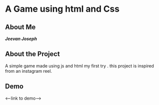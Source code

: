 # A Game using html and Css

## About Me

***Jeevan Joseph***


## About the Project

A simple game made using js and html my first try . this project is inspired from an instagram reel.

## Demo

<--link to demo-->